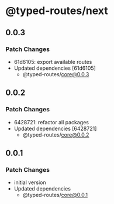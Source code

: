 # @typed-routes/next

## 0.0.3

### Patch Changes

- 61d6105: export available routes
- Updated dependencies [61d6105]
  - @typed-routes/core@0.0.3

## 0.0.2

### Patch Changes

- 6428721: refactor all packages
- Updated dependencies [6428721]
  - @typed-routes/core@0.0.2

## 0.0.1

### Patch Changes

- initial version
- Updated dependencies
  - @typed-routes/core@0.0.1
